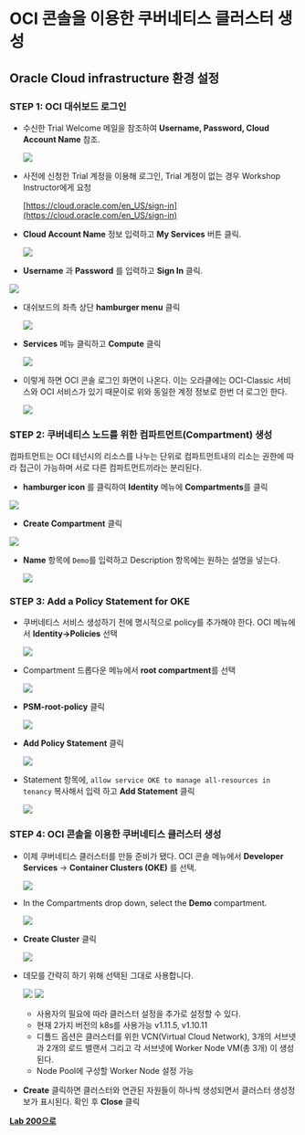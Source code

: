 # OCI 콘솔을 이용한 쿠버네티스 클러스터 생성

## Oracle Cloud infrastructure 환경 설정

### **STEP 1**: OCI 대쉬보드 로그인

- 수신한 Trial Welcome 메일을 참조하여 **Username, Password, Cloud Account Name** 참조.

  ![](images/200/0.1.png)

- 사전에 신청한 Trial 계정을 이용해 로그인, Trial 계정이 없는 경우 Workshop Instructor에게 요청

    [https://cloud.oracle.com/en_US/sign-in](https://cloud.oracle.com/en_US/sign-in)

- **Cloud Account Name** 정보 입력하고 **My Services** 버튼 클릭. 

  ![](images/200/1.png)

-  **Username** 과  **Password** 를 입력하고 **Sign In** 클릭. 

  ![](images/200/2.png)


- 대쉬보드의 좌측 상단 **hamburger menu** 클릭

  ![](images/200/3.png)

- **Services** 메뉴 클릭하고 **Compute** 클릭

  ![](images/200/4.png)

- 이렇게 하면 OCI 콘솔 로그인 화면이 나온다. 이는 오라클에는 OCI-Classic 서비스와 OCI 서비스가 있기 때문이로 위와 동일한 계정 정보로 한번 더 로그인 한다. 

  ![](images/200/5.png)

### **STEP 2**: 쿠버네티스 노드를 위한 컴파트먼트(Compartment) 생성

 컴파트먼트는 OCI 테넌시의 리소스를 나누는 단위로 컴파트먼트내의 리소는 권한에 따라 접근이 가능하며 서로 다른 컴파트먼트끼라는 분리된다. 

-  **hamburger icon** 를 클릭하여 **Identity** 메뉴에  **Compartments**를 클릭

  ![](images/200/LabGuide200-c32a35b9.png)

  -  **Create Compartment** 클릭

   ![](images/200/7.png)

  - **Name** 항목에 `Demo`를 입력하고 Description 항목에는 원하는 설명을 넣는다.  

    ![](images/LabGuide200-2b3b6b30.png)

### **STEP 3**: Add a Policy Statement for OKE

  - 쿠버네티스 서비스 생성하기 전에 명시적으로 policy를 추가해야 한다. OCI 메뉴에서 **Identity->Policies** 선택

    ![](images/200/LabGuide200-13c980fa.png)

  - Compartment 드롭다운 메뉴에서 **root compartment**를 선택

    ![](images/200/LabGuide200-a321171a.png)

  -  **PSM-root-policy** 클릭
  
     ![](images/200/LabGuide200-e67b7705.png)

  - **Add Policy Statement** 클릭

    ![](images/200/LabGuide200-3d4a7471.png)

  - Statement 항목에, `allow service OKE to manage all-resources in tenancy` 복사해서 입력 하고 **Add Statement** 클릭

    ![](images/200/LabGuide200-bd5bcbd1.png)


### **STEP 4**: OCI 콘솔을 이용한 쿠버네티스 클러스터 생성

  - 이제 쿠버네티스 클러스터를 만들 준비가 됐다. OCI 콘솔 메뉴에서 **Developer Services** -> **Container Clusters (OKE)** 를 선택.

    ![](images/200/LabGuide200-5c0a2b4c.png)

  - In the Compartments drop down, select the **Demo** compartment.

    ![](images/200/LabGuide200-4071818d.png)

  - **Create Cluster** 클릭

    ![](images/200/LabGuide200-2e2ab7ca.png)

  - 데모를 간략히 하기 위해 선택된 그대로 사용합니다.

    ![](images/LabGuide200-6ff14524.png)
    ![](images/LabGuide200-11191333.png)    
    
    - 사용자의 필요에 따라 클러스터 설정을 추가로 설정할 수 있다.
    - 현재 2가지 버전의 k8s를 사용가능 v1.11.5, v1.10.11
    - 디폴드 옵션은 클러스터를 위한 VCN(Virtual Cloud Network), 3개의 서브넷과 2개의 로드 밸랜서 그리고 각 서브넷에 Worker Node VM(총 3개) 이 생성된다. 
    - Node Pool에 구성할 Worker Node 설정 가능    

  - **Create** 클릭하면 클러스터와 연관된 자원들이 하나씩 생성되면서 클러스터 생성정보가 표시된다. 확인 후 **Close** 클릭

**[Lab 200으로](LabGuide200.md)**

